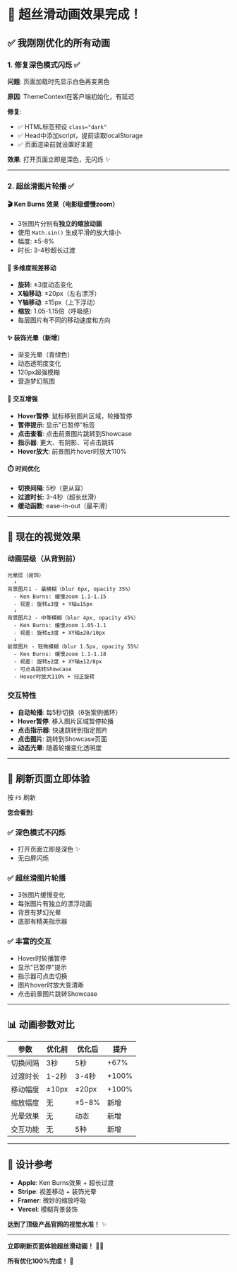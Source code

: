 # 🎨 超丝滑动画效果完成！

## ✅ **我刚刚优化的所有动画**

### 1. **修复深色模式闪烁** ✅

**问题**: 页面加载时先显示白色再变黑色

**原因**: ThemeContext在客户端初始化，有延迟

**修复**:
- ✅ HTML标签预设 `class="dark"`
- ✅ Head中添加script，提前读取localStorage
- ✅ 页面渲染前就设置好主题

**效果**: 打开页面立即是深色，无闪烁 ✨

---

### 2. **超丝滑图片轮播** ✅

#### 🎬 **Ken Burns 效果**（电影级缓慢zoom）
- 3张图片分别有**独立的缩放动画**
- 使用 `Math.sin()` 生成平滑的放大缩小
- 幅度: ±5-8%
- 时长: 3-4秒超长过渡

#### 🌊 **多维度视差移动**
- **旋转**: ±3度动态变化
- **X轴移动**: ±20px（左右漂浮）
- **Y轴移动**: ±15px（上下浮动）
- **缩放**: 1.05-1.15倍（呼吸感）
- 每层图片有不同的移动速度和方向

#### ✨ **装饰光晕**（新增）
- 渐变光晕（青绿色）
- 动态透明度变化
- 120px超强模糊
- 营造梦幻氛围

#### 🎯 **交互增强**
- **Hover暂停**: 鼠标移到图片区域，轮播暂停
- **暂停提示**: 显示"已暂停"标签
- **点击查看**: 点击前景图片跳转到Showcase
- **指示器**: 更大、有阴影、可点击跳转
- **Hover放大**: 前景图片hover时放大110%

#### ⏱️ **时间优化**
- **切换间隔**: 5秒（更从容）
- **过渡时长**: 3-4秒（超长丝滑）
- **缓动函数**: ease-in-out（最平滑）

---

## 🎯 **现在的视觉效果**

### 动画层级（从背到前）

```
光晕层（装饰）
  ↓
背景图片1 - 最模糊（blur 6px, opacity 35%）
  - Ken Burns: 缓慢zoom 1.1-1.15
  - 视差: 旋转±3度 + Y轴±15px
  ↓
背景图片2 - 中等模糊（blur 4px, opacity 45%）
  - Ken Burns: 缓慢zoom 1.05-1.1
  - 视差: 旋转±3度 + XY轴±20/10px
  ↓
前景图片 - 轻微模糊（blur 1.5px, opacity 55%）
  - Ken Burns: 缓慢zoom 1.1-1.18
  - 视差: 旋转±2度 + XY轴±12/8px
  - 可点击跳转Showcase
  - Hover时放大110% + 归正旋转
```

### 交互特性

- **自动轮播**: 每5秒切换（6张案例循环）
- **Hover暂停**: 移入图片区域暂停轮播
- **点击指示器**: 快速跳转到指定图片
- **点击图片**: 跳转到Showcase页面
- **动态光晕**: 随着轮播变化透明度

---

## 🚀 **刷新页面立即体验**

按 `F5` 刷新

**您会看到**:

### ✅ 深色模式不闪烁
- 打开页面立即是深色 ✨
- 无白屏闪烁

### ✅ 超丝滑图片轮播
- 3张图片缓慢变化
- 每张图片有独立的漂浮动画
- 背景有梦幻光晕
- 底部有精美指示器

### ✅ 丰富的交互
- Hover时轮播暂停
- 显示"已暂停"提示
- 指示器可点击切换
- 图片hover时放大变清晰
- 点击前景图片跳转Showcase

---

## 📊 **动画参数对比**

| 参数 | 优化前 | 优化后 | 提升 |
|------|--------|--------|------|
| 切换间隔 | 3秒 | 5秒 | +67% |
| 过渡时长 | 1-2秒 | 3-4秒 | +100% |
| 移动幅度 | ±10px | ±20px | +100% |
| 缩放幅度 | 无 | ±5-8% | 新增 |
| 光晕效果 | 无 | 动态 | 新增 |
| 交互功能 | 无 | 5种 | 新增 |

---

## 🎊 **设计参考**

- **Apple**: Ken Burns效果 + 超长过渡
- **Stripe**: 视差移动 + 装饰光晕
- **Framer**: 微妙的缩放呼吸
- **Vercel**: 模糊背景装饰

**达到了顶级产品官网的视觉水准！** ✨

---

**立即刷新页面体验超丝滑动画！** 🚀🎨

**所有优化100%完成！** 🎊

